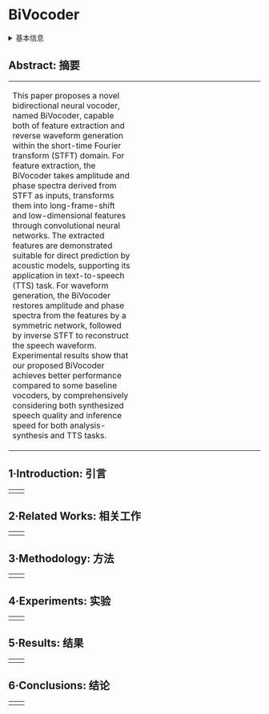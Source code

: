 # BiVocoder

<details>
<summary>基本信息</summary>

- 标题: "BiVocoder: A Bidirectional Neural Vocoder Integrating Feature Extraction and Waveform Generation"
- 作者:
  - 01 Hui-Peng Du,
  - 02 Ye-Xin Lu,
  - 03 Yang Ai,
  - 04 Zhen-Hua Ling
- 链接:
  - [ArXiv](https://arxiv.org/abs/2406.02162)
  - [Publication](https://doi.org/10.21437/Interspeech.2024-255)
  - [Github]()
  - [Demo](https://redmist328.github.io/BiVcoder_demo/)
- 文件:
  - [ArXiv](_PDF/2406.02162v1__BiVocoder__A_Bidirectional_Neural_Vocoder_Integrating_Feature_Extraction_and_Waveform_Generation.pdf)
  - [Publication](_PDF/2406.02162p0__BiVocoder__InterSpeech2024.pdf)

</details>

## Abstract: 摘要

<table><tr><td width="50%">

This paper proposes a novel bidirectional neural vocoder, named BiVocoder, capable both of feature extraction and reverse waveform generation within the short-time Fourier transform (STFT) domain.
For feature extraction, the BiVocoder takes amplitude and phase spectra derived from STFT as inputs, transforms them into long-frame-shift and low-dimensional features through convolutional neural networks.
The extracted features are demonstrated suitable for direct prediction by acoustic models, supporting its application in text-to-speech (TTS) task.
For waveform generation, the BiVocoder restores amplitude and phase spectra from the features by a symmetric network, followed by inverse STFT to reconstruct the speech waveform.
Experimental results show that our proposed BiVocoder achieves better performance compared to some baseline vocoders, by comprehensively considering both synthesized speech quality and inference speed for both analysis-synthesis and TTS tasks.

</td><td>

</td></tr></table>

## 1·Introduction: 引言

<table><tr><td width="50%">

</td><td>

</td></tr></table>

## 2·Related Works: 相关工作

<table><tr><td width="50%">

</td><td>

</td></tr></table>

## 3·Methodology: 方法

<table><tr><td width="50%">

</td><td>

</td></tr></table>

## 4·Experiments: 实验

<table><tr><td width="50%">

</td><td>

</td></tr></table>

## 5·Results: 结果

<table><tr><td width="50%">

</td><td>

</td></tr></table>

## 6·Conclusions: 结论

<table><tr><td width="50%">

</td><td>

</td></tr></table>
